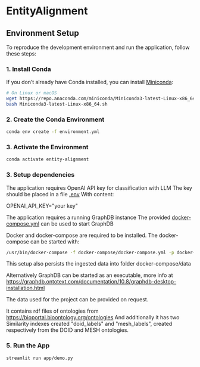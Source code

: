 # EntityAlignment

##  Environment Setup

To reproduce the development environment and run the application, follow these steps:

### 1. Install Conda

If you don’t already have Conda installed, you can install [Miniconda](https://docs.conda.io/en/latest/miniconda.html):

```bash
# On Linux or macOS
wget https://repo.anaconda.com/miniconda/Miniconda3-latest-Linux-x86_64.sh
bash Miniconda3-latest-Linux-x86_64.sh
```
### 2. Create the Conda Environment
```bash
conda env create -f environment.yml
```

### 3. Activate the Environment
```bash
conda activate entity-alignment
```

### 3. Setup dependencies

The application requires OpenAI API key for classification with LLM
The key should be placed in a file [.env](.env)
With content:

OPENAI_API_KEY="your key"


The application requires a running GraphDB instance
The provided [docker-compose.yml](docker-compose/docker-compose.yml) can be used to start GraphDB

Docker and docker-compose are required to be installed.
The docker-compose can be started with:
```bash
/usr/bin/docker-compose -f docker-compose/docker-compose.yml -p docker-compose up -d
```
This setup also persists the ingested data into folder docker-compose/data

Alternatively GraphDB can be started as an executable, more info at https://graphdb.ontotext.com/documentation/10.8/graphdb-desktop-installation.html

The data used for the project can be provided on request.

It contains rdf files of ontologies from https://bioportal.bioontology.org/ontologies
And additionally it has two Similarity indexes created "doid_labels" and "mesh_labels", created respectively from the DOID and MESH ontologies.


### 5. Run the App
```bash
streamlit run app/demo.py
```